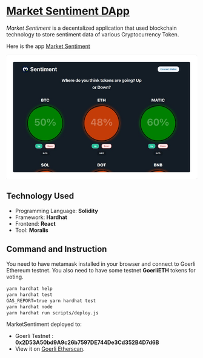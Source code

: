# [Market Sentiment DApp](https://market-sentiment.vercel.app/)
*Market Sentiment* is a decentalized application that used blockchain technology to store sentiment data of various Cryptocurrency Token.  

Here is the app [Market Sentiment](https://market-sentiment.vercel.app/)

[![homepage](./public/homepage.jpg)](https://market-sentiment.vercel.app/)

## Technology Used
- Programming Language: **Solidity**
- Framework: **Hardhat**
- Frontend: **React**
- Tool: **Moralis** 

## Command and Instruction
You need to have metamask installed in your browser and connect to Goerli Ethereum testnet. You also need to have some testnet **GoerliETH** tokens for voting.

```shell
yarn hardhat help
yarn hardhat test
GAS_REPORT=true yarn hardhat test
yarn hardhat node
yarn hardhat run scripts/deploy.js
```

MarketSentiment deployed to:
- Goerli Testnet : **0x2D53A50bd9A9c26b7597DE744De3Cd352B4D7d6B**
- View it on [Goerli Etherscan](https://goerli.etherscan.io/address/0x2D53A50bd9A9c26b7597DE744De3Cd352B4D7d6B#code).
